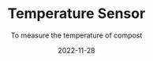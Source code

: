 ---
title: Temperature Sensor
subtitle: To measure the temperature of compost
layout: default
type: hw
modal-id: 2
date: 2022-11-28

thumbnail: temp_sensor.png
# img: temp_sensor.png
# thumbnail: roundicons-thumbnail.png

alt: image-alt
description: "Model Type: DS18B20\nWaterproof"
---